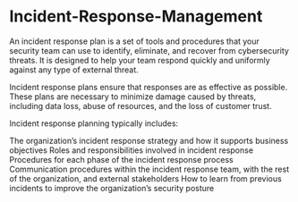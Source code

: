 # Incident-Response-Management

An incident response plan is a set of tools and procedures that your security team can use to identify, eliminate, and recover from cybersecurity threats. It is designed to help your team respond quickly and uniformly against any type of external threat.

Incident response plans ensure that responses are as effective as possible. These plans are necessary to minimize damage caused by threats, including data loss, abuse of resources, and the loss of customer trust.

Incident response planning typically includes:

The organization’s incident response strategy and how it supports business objectives
Roles and responsibilities involved in incident response
Procedures for each phase of the incident response process
Communication procedures within the incident response team, with the rest of the organization, and external stakeholders
How to learn from previous incidents to improve the organization’s security posture
